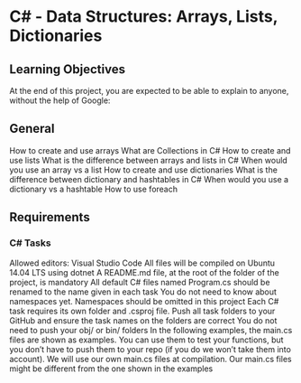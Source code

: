 # C# - Data Structures: Arrays, Lists, Dictionaries

## Learning Objectives
At the end of this project, you are expected to be able to explain to anyone, without the help of Google:

## General
How to create and use arrays
What are Collections in C#
How to create and use lists
What is the difference between arrays and lists in C#
When would you use an array vs a list
How to create and use dictionaries
What is the difference between dictionary and hashtables in C#
When would you use a dictionary vs a hashtable
How to use foreach
## Requirements
### C# Tasks
Allowed editors: Visual Studio Code
All files will be compiled on Ubuntu 14.04 LTS using dotnet
A README.md file, at the root of the folder of the project, is mandatory
All default C# files named Program.cs should be renamed to the name given in each task
You do not need to know about namespaces yet. Namespaces should be omitted in this project
Each C# task requires its own folder and .csproj file. Push all task folders to your GitHub and ensure the task names on the folders are correct
You do not need to push your obj/ or bin/ folders
In the following examples, the main.cs files are shown as examples. You can use them to test your functions, but you don’t have to push them to your repo (if you do we won’t take them into account). We will use our own main.cs files at compilation. Our main.cs files might be different from the one shown in the examples